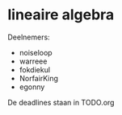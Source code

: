 lineaire algebra
===============

Deelnemers:

- noiseloop
- warreee
- fokdiekul
- NorfairKing
- egonny 

De deadlines staan in TODO.org
